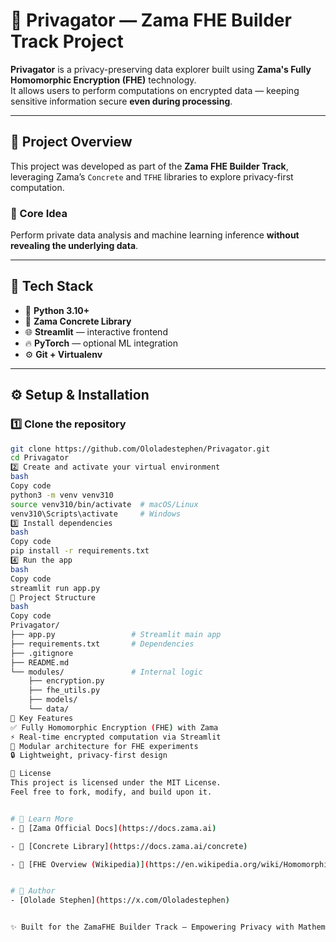 # 🧠 Privagator — Zama FHE Builder Track Project

**Privagator** is a privacy-preserving data explorer built using **Zama's Fully Homomorphic Encryption (FHE)** technology.  
It allows users to perform computations on encrypted data — keeping sensitive information secure **even during processing**.

---

## 🚀 Project Overview

This project was developed as part of the **Zama FHE Builder Track**, leveraging Zama’s `Concrete` and `TFHE` libraries to explore privacy-first computation.

### 🔐 Core Idea
Perform private data analysis and machine learning inference **without revealing the underlying data**.

---

## 🧩 Tech Stack
- 🐍 **Python 3.10+**
- 🧮 **Zama Concrete Library**
- 🌐 **Streamlit** — interactive frontend
- 🔥 **PyTorch** — optional ML integration
- ⚙️ **Git + Virtualenv**

---

## ⚙️ Setup & Installation

### 1️⃣ Clone the repository
```bash
git clone https://github.com/Ololadestephen/Privagator.git
cd Privagator
2️⃣ Create and activate your virtual environment
bash
Copy code
python3 -m venv venv310
source venv310/bin/activate  # macOS/Linux
venv310\Scripts\activate     # Windows
3️⃣ Install dependencies
bash
Copy code
pip install -r requirements.txt
4️⃣ Run the app
bash
Copy code
streamlit run app.py
📂 Project Structure
bash
Copy code
Privagator/
├── app.py                 # Streamlit main app
├── requirements.txt       # Dependencies
├── .gitignore
├── README.md
└── modules/               # Internal logic
    ├── encryption.py
    ├── fhe_utils.py
    ├── models/
    └── data/
🌟 Key Features
✅ Fully Homomorphic Encryption (FHE) with Zama
⚡ Real-time encrypted computation via Streamlit
🧱 Modular architecture for FHE experiments
🔒 Lightweight, privacy-first design

📜 License
This project is licensed under the MIT License.
Feel free to fork, modify, and build upon it.


# 💬 Learn More
- 🔗 [Zama Official Docs](https://docs.zama.ai)

- 🔗 [Concrete Library](https://docs.zama.ai/concrete)

- 🔗 [FHE Overview (Wikipedia)](https://en.wikipedia.org/wiki/Homomorphic_encryption)


# 👤 Author
- [Ololade Stephen](https://x.com/Ololadestephen)


✨ Built for the ZamaFHE Builder Track — Empowering Privacy with Mathematics.